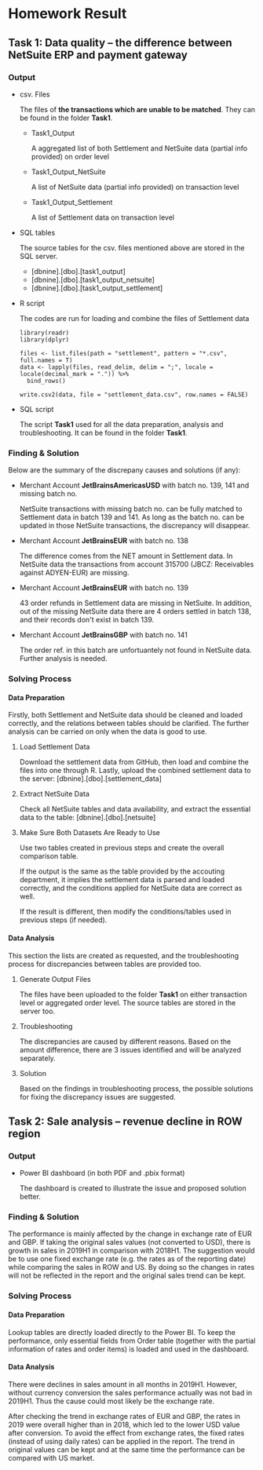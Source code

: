 # Homework Result

## Task 1: Data quality – the difference between NetSuite ERP and payment gateway

### Output

- csv. Files

  The files of **the transactions which are unable to be matched**. They can be found in the folder **Task1**. 

  - Task1_Output
    
    A aggregated list of both Settlement and NetSuite data (partial info provided) on order level
  
  - Task1_Output_NetSuite

    A list of NetSuite data (partial info provided) on transaction level

  - Task1_Output_Settlement

    A list of Settlement data on transaction level
      
- SQL tables

  The source tables for the csv. files mentioned above are stored in the SQL server.
  
  - [dbnine].[dbo].[task1_output]
  - [dbnine].[dbo].[task1_output_netsuite]
  - [dbnine].[dbo].[task1_output_settlement]

- R script
  
  The codes are run for loading and combine the files of Settlement data
  
  ```
  library(readr)
  library(dplyr)

  files <- list.files(path = "settlement", pattern = "*.csv", full.names = T)
  data <- lapply(files, read_delim, delim = ";", locale = locale(decimal_mark = ".")) %>% 
    bind_rows()

  write.csv2(data, file = "settlement_data.csv", row.names = FALSE)
  ```
  
- SQL script 

  The script **Task1** used for all the data preparation, analysis and troubleshooting. It can be found in the folder **Task1**.

### Finding & Solution

Below are the summary of the discrepany causes and solutions (if any):

- Merchant Account **JetBrainsAmericasUSD** with batch no. 139, 141 and missing batch no.

  NetSuite transactions with missing batch no. can be fully matched to Settlement data in batch 139 and 141.
  As long as the batch no. can be updated in those NetSuite transactions, the discrepancy will disappear.

- Merchant Account **JetBrainsEUR** with batch no. 138

  The difference comes from the NET amount in Settlement data.
  In NetSuite data the transactions from account 315700 (JBCZ: Receivables against ADYEN-EUR) are missing.
  
- Merchant Account **JetBrainsEUR** with batch no. 139

  43 order refunds in Settlement data are missing in NetSuite.
  In addition, out of the missing NetSuite data there are 4 orders settled in batch 138, and their records don't exist in batch 139.

- Merchant Account **JetBrainsGBP** with batch no. 141

  The order ref. in this batch are unfortuantely not found in NetSuite data. Further analysis is needed.

### Solving Process

#### Data Preparation

Firstly, both Settlement and NetSuite data should be cleaned and loaded correctly, and the relations between tables should be clarified. The further analysis can be carried on only when the data is good to use.

1. Load Settlement Data 
   
   Download the settlement data from GitHub, then load and combine the files into one through R. Lastly, upload the combined settlement data to the server: [dbnine].[dbo].[settlement_data]

2. Extract NetSuite Data 
   
   Check all NetSuite tables and data availability, and extract the essential data to the table: [dbnine].[dbo].[netsuite]

3. Make Sure Both Datasets Are Ready to Use 
   
   Use two tables created in previous steps and create the overall comparison table. 
   
   If the output is the same as the table provided by the accouting department, it implies the settlement data is parsed and loaded correctly, and the conditions applied for NetSuite data are correct as well. 
   
   If the result is different, then modify the conditions/tables used in previous steps (if needed).

#### Data Analysis

This section the lists are created as requested, and the troubleshooting process for discrepancies between tables are provided too.

1. Generate Output Files

   The files have been uploaded to the folder **Task1** on either transaction level or aggregated order level. The source tables are stored in the server too. 

2. Troubleshooting

   The discrepancies are caused by different reasons. Based on the amount difference, there are 3 issues identified and will be analyzed separately.
   
3. Solution
   
   Based on the findings in troubleshooting process, the possible solutions for fixing the discrepancy issues are suggested. 



## Task 2: Sale analysis – revenue decline in ROW region

### Output

- Power BI dashboard (in both PDF and .pbix format)

  The dashboard is created to illustrate the issue and proposed solution better.

### Finding & Solution

The performance is mainly affected by the change in exchange rate of EUR and GBP. If taking the original sales values (not converted to USD), there is growth in sales in 2019H1 in comparison with 2018H1. The suggestion would be to use one fixed exchange rate (e.g. the rates as of the reporting date) while comparing the sales in ROW and US. By doing so the changes in rates will not be reflected in the report and the original sales trend can be kept.  

### Solving Process

#### Data Preparation

Lookup tables are directly loaded directly to the Power BI. To keep the performance, only essential fields from Order table (together with the partial information of rates and order items) is loaded and used in the dashboard.

#### Data Analysis

There were declines in sales amount in all months in 2019H1. However, without currency conversion the sales performance actually was not bad in 2019H1. Thus the cause could most likely be the exchange rate. 

After checking the trend in exchange rates of EUR and GBP, the rates in 2019 were overall higher than in 2018, which led to the lower USD value after conversion. 
To avoid the effect from exchange rates, the fixed rates (instead of using daily rates) can be applied in the report. The trend in original values can be kept and at the same time the performance can be compared with US market.
